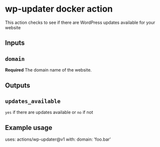 # wp-updater docker action

This action checks to see if there are WordPress updates available for your website

## Inputs

## `domain`

**Required** The domain name of the website.

## Outputs

## `updates_available`

`yes` if there are updates available or `no` if not

## Example usage

uses: actions/wp-updater@v1
with:
  domain: 'foo.bar'
